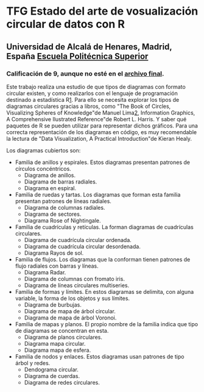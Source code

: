 # TFG Estado del arte de vosualización circular de datos con R

## Universidad de Alcalá de Henares, Madrid, España [Escuela Politécnica Superior](https://escuelapolitecnica.uah.es/)

### Calificación de 9, aunque no esté en el [archivo final](/TFG.pdf).

Este trabajo realiza una estudio de que tipos de diagramas con formato circular existen, y como realizarlos
con el lenguaje de programación destinado a estadística R[1](https://www.r-project.org/). Para ello se necesita explorar los tipos de diagramas
circulares gracias a libros, como "The Book of Circles, Visualizing Spheres of Knowledge"de Manuel Lima[2](https://www.mslima.com/publications),
Information Graphics, A Comprehensive Ilustrated Reference"de Robert L. Harris. Y saber qué paquetes de
R se pueden utilizar para representar dichos gráficos. Para una correcta representación de los diagramas en
código, es muy recomendable la lectura de "Data Visualization, A Practical Introduction"de Kieran Healy.

Los diagramas cubiertos son:

- Familia de anillos y espirales. Estos diagramas presentan patrones de círculos concéntricos.
  - Diagrama de anillos.
  - Diagrama de barras radiales.
  - Diagrama en espiral.
- Familia de ruedas y tartas. Los diagramas que forman esta familia presentan patrones de líneas radiales.
  - Diagrama de columnas radiales.
  - Diagrama de sectores.
  - Diagrama Rose of Nightingale.
- Familia de cuadrículas y retículas. La forman diagramas de cuadrículas circulares.
  - Diagrama de cuadrícula circular ordenada.
  - Diagrama de cuadrícula circular desordenada.
  - Diagrama Rayos de sol.
- Familia de flujos. Los diagramas que la conforman tienen patrones de flujo radiales con barras y líneas.
  - Diagrama Radar.
  - Diagrama de columnas con fromato iris.
  - Diagrama de líneas circulares multiseries.
- Familia de formas y límites. En estos diagramas se delimita, con alguna variable, la forma de los objetos y sus límites.
  - Diagrama de burbujas.
  - Diagrama de mapa de árbol circular.
  - Diagrama de mapa de árbol Voronoi.
- Familia de mapas y planos. El propio nombre de la familia indica que tipo de diagramas se concentran en esta.
  - Diagrama de planos circulares.
  - Diagrama mapa circular.
  - Diagrama mapa de esfera.
- Familia de nodos y enlaces. Estos diagramas usan patrones de tipo árbol y redes.
  - Dendograma circular.
  - Diagrama de cuerdas.
  - Diagrama de redes circulares.
